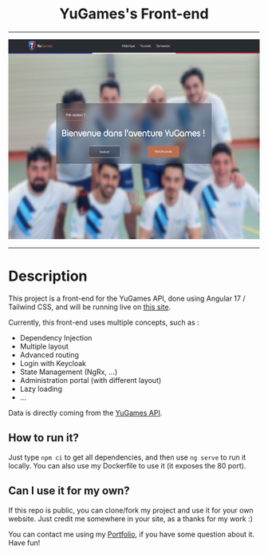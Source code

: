 <h1 align="center">YuGames's Front-end</h1>

<hr>
<p align="center"><img src="screenshot.png" height="400" alt="LeaderOS's logo" /></p>
<hr>

# Description

This project is a front-end for the YuGames API, done using Angular 17 / Tailwind CSS, and will be running live on [this site](https://yugames.valentinvirot.fr/).

Currently, this front-end uses multiple concepts, such as :

- Dependency Injection
- Multiple layout
- Advanced routing
- Login with Keycloak
- State Management (NgRx, ...)
- Administration portal (with different layout)
- Lazy loading
- ...

Data is directly coming from the [YuGames API](https://yugames-api.valentinvirot.fr/swagger).

## How to run it?

Just type `npm ci` to get all dependencies, and then use `ng serve` to run it locally.
You can also use my Dockerfile to use it (it exposes the 80 port).

## Can I use it for my own?

If this repo is public, you can clone/fork my project and use it for your own website. Just credit me somewhere in your site, as a thanks for my work :)

You can contact me using my [Portfolio](https://www.valentinvirot.fr), if you have some question about it. Have fun!
